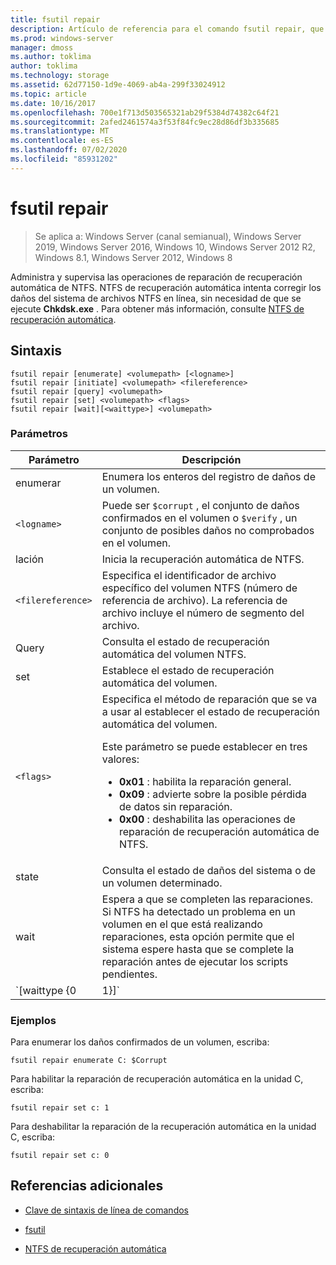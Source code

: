 ```yaml
---
title: fsutil repair
description: Artículo de referencia para el comando fsutil repair, que administra y supervisa las operaciones de reparación de recuperación automática de NTFS.
ms.prod: windows-server
manager: dmoss
ms.author: toklima
author: toklima
ms.technology: storage
ms.assetid: 62d77150-1d9e-4069-ab4a-299f33024912
ms.topic: article
ms.date: 10/16/2017
ms.openlocfilehash: 700e1f713d503565321ab29f5384d74382c64f21
ms.sourcegitcommit: 2afed2461574a3f53f84fc9ec28d86df3b335685
ms.translationtype: MT
ms.contentlocale: es-ES
ms.lasthandoff: 07/02/2020
ms.locfileid: "85931202"
---
```

# <a name="fsutil-repair"></a>fsutil repair

> Se aplica a: Windows Server (canal semianual), Windows Server 2019, Windows Server 2016, Windows 10, Windows Server 2012 R2, Windows 8.1, Windows Server 2012, Windows 8

Administra y supervisa las operaciones de reparación de recuperación automática de NTFS. NTFS de recuperación automática intenta corregir los daños del sistema de archivos NTFS en línea, sin necesidad de que se ejecute **Chkdsk.exe** . Para obtener más información, consulte [NTFS de recuperación automática](https://docs.microsoft.com/previous-versions/windows/it-pro/windows-server-2008-R2-and-2008/cc771388(v=ws.10)).

## <a name="syntax"></a>Sintaxis

```
fsutil repair [enumerate] <volumepath> [<logname>]
fsutil repair [initiate] <volumepath> <filereference>
fsutil repair [query] <volumepath>
fsutil repair [set] <volumepath> <flags>
fsutil repair [wait][<waittype>] <volumepath>

```

### <a name="parameters"></a>Parámetros

| Parámetro | Descripción |
| --------- | ----------- |
| enumerar | Enumera los enteros del registro de daños de un volumen. |
| `<logname>` | Puede ser `$corrupt` , el conjunto de daños confirmados en el volumen o `$verify` , un conjunto de posibles daños no comprobados en el volumen. |
| lación | Inicia la recuperación automática de NTFS. |
| `<filereference>` | Especifica el identificador de archivo específico del volumen NTFS (número de referencia de archivo). La referencia de archivo incluye el número de segmento del archivo. |
| Query | Consulta el estado de recuperación automática del volumen NTFS. |
| set | Establece el estado de recuperación automática del volumen. |
| `<flags>` | Especifica el método de reparación que se va a usar al establecer el estado de recuperación automática del volumen.<p>Este parámetro se puede establecer en tres valores:<ul><li>**0x01** : habilita la reparación general.</li><li>**0x09** : advierte sobre la posible pérdida de datos sin reparación.</li><li>**0x00** : deshabilita las operaciones de reparación de recuperación automática de NTFS.</li></ul> |
| state | Consulta el estado de daños del sistema o de un volumen determinado. |
| wait | Espera a que se completen las reparaciones. Si NTFS ha detectado un problema en un volumen en el que está realizando reparaciones, esta opción permite que el sistema espere hasta que se complete la reparación antes de ejecutar los scripts pendientes. |
| `[waittype {0|1}]` | Indica si se debe esperar a que se complete la reparación actual o esperar a que se completen todas las reparaciones. El parámetro *waittype* se puede establecer en los valores siguientes:<ul><li>**0** : espera a que se completen todas las reparaciones. (valor predeterminado)</li><li>**1** : espera a que se complete la reparación actual.</li></ul> |

### <a name="examples"></a>Ejemplos

Para enumerar los daños confirmados de un volumen, escriba:

```
fsutil repair enumerate C: $Corrupt
```

Para habilitar la reparación de recuperación automática en la unidad C, escriba:

```
fsutil repair set c: 1
```

Para deshabilitar la reparación de la recuperación automática en la unidad C, escriba:

```
fsutil repair set c: 0
```

## <a name="additional-references"></a>Referencias adicionales

- [Clave de sintaxis de línea de comandos](command-line-syntax-key.md)

- [fsutil](fsutil.md)

- [NTFS de recuperación automática](https://docs.microsoft.com/previous-versions/windows/it-pro/windows-server-2008-R2-and-2008/cc771388(v=ws.10))
